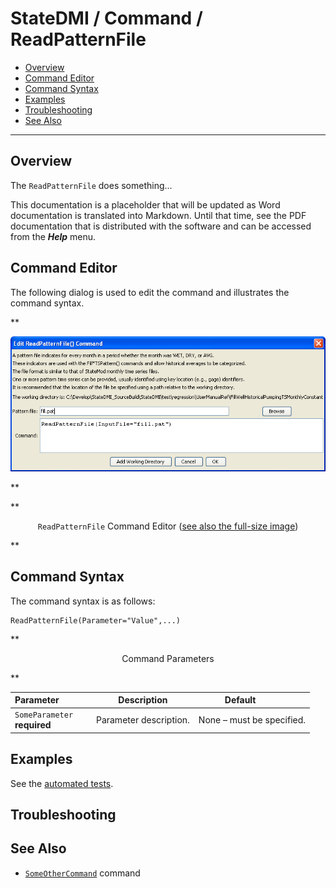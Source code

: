 # StateDMI / Command / ReadPatternFile #

* [Overview](#overview)
* [Command Editor](#command-editor)
* [Command Syntax](#command-syntax)
* [Examples](#examples)
* [Troubleshooting](#troubleshooting)
* [See Also](#see-also)

-------------------------

## Overview ##

The `ReadPatternFile` does something...

This documentation is a placeholder that will be updated as Word documentation is translated into Markdown.
Until that time, see the PDF documentation that is distributed with the software and can be accessed
from the ***Help*** menu.

## Command Editor ##

The following dialog is used to edit the command and illustrates the command syntax.

**<p style="text-align: center;">
![ReadPatternFile](ReadPatternFile.png)
</p>**

**<p style="text-align: center;">
`ReadPatternFile` Command Editor (<a href="../ReadPatternFile.png">see also the full-size image</a>)
</p>**

## Command Syntax ##

The command syntax is as follows:

```text
ReadPatternFile(Parameter="Value",...)
```
**<p style="text-align: center;">
Command Parameters
</p>**

| **Parameter**&nbsp;&nbsp;&nbsp;&nbsp;&nbsp;&nbsp;&nbsp;&nbsp;&nbsp;&nbsp;&nbsp;&nbsp; | **Description** | **Default**&nbsp;&nbsp;&nbsp;&nbsp;&nbsp;&nbsp;&nbsp;&nbsp;&nbsp;&nbsp; |
| --------------|-----------------|----------------- |
|`SomeParameter`<br>**required**|Parameter description.|None – must be specified.|

## Examples ##

See the [automated tests](https://github.com/OpenCDSS/cdss-app-statedmi-test/tree/master/test/regression/commands/ReadPatternFile).

## Troubleshooting ##

## See Also ##

* [`SomeOtherCommand`](../SomeOtherCommand/SomeOtherCommand) command
